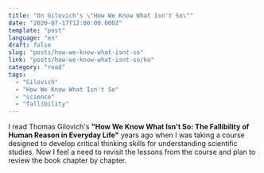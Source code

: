 ```yaml
---
title: "On Gilovich's \"How We Know What Isn't So\""
date: "2020-07-17T12:00:00.000Z"
template: "post"
language: "en"
draft: false
slug: "posts/how-we-know-what-isnt-so"
link: "posts/how-we-know-what-isnt-so/ko"
category: "read"
tags:
  - "Gilovich"
  - "How We Know What Isn't So"
  - "science"
  - "fallibility"
---
```


I read Thomas Gilovich's **"How We Know What Isn't So: The Fallibility of Human Reason in Everyday Life"** years ago when I was taking a course designed to develop critical thinking skills for understanding scientific studies. Now I feel a need to revisit the lessons from the course and plan to review the book chapter by chapter.


